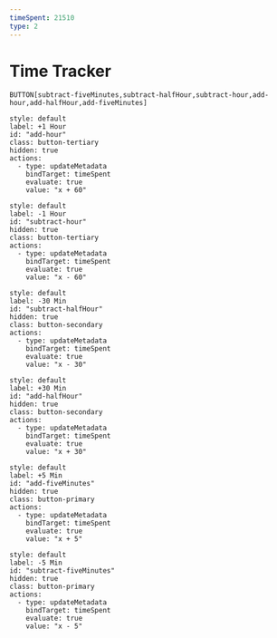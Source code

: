 ```yaml
---
timeSpent: 21510
type: 2
---
```

# Time Tracker
`BUTTON[subtract-fiveMinutes,subtract-halfHour,subtract-hour,add-hour,add-halfHour,add-fiveMinutes]`

```meta-bind-button
style: default
label: +1 Hour
id: "add-hour"
class: button-tertiary
hidden: true
actions:
  - type: updateMetadata
    bindTarget: timeSpent
    evaluate: true
    value: "x + 60"
``` 
```meta-bind-button
style: default
label: -1 Hour
id: "subtract-hour"
hidden: true
class: button-tertiary
actions:
  - type: updateMetadata
    bindTarget: timeSpent
    evaluate: true
    value: "x - 60"
```
```meta-bind-button
style: default
label: -30 Min
id: "subtract-halfHour"
hidden: true
class: button-secondary
actions:
  - type: updateMetadata
    bindTarget: timeSpent
    evaluate: true
    value: "x - 30"
```
```meta-bind-button
style: default
label: +30 Min
id: "add-halfHour"
hidden: true
class: button-secondary
actions:
  - type: updateMetadata
    bindTarget: timeSpent
    evaluate: true
    value: "x + 30"
``` 
```meta-bind-button
style: default
label: +5 Min
id: "add-fiveMinutes"
hidden: true
class: button-primary
actions:
  - type: updateMetadata
    bindTarget: timeSpent
    evaluate: true
    value: "x + 5"
``` 
```meta-bind-button
style: default
label: -5 Min
id: "subtract-fiveMinutes"
hidden: true
class: button-primary
actions:
  - type: updateMetadata
    bindTarget: timeSpent
    evaluate: true
    value: "x - 5"
```